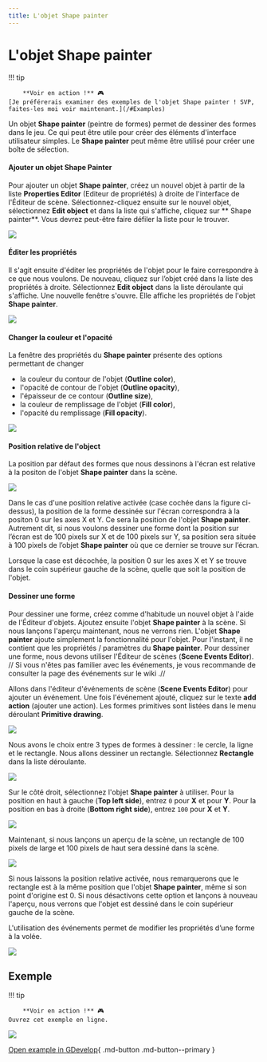 ```yaml
---
title: L'objet Shape painter
---
```

# L'objet Shape painter

!!! tip

        **Voir en action !** 🎮
    [Je préférerais examiner des exemples de l'objet Shape painter ! SVP, faites-les moi voir maintenant.](/#Examples)


Un objet **Shape painter** (peintre de formes) permet de dessiner des formes dans le  jeu. Ce qui peut être utile pour créer des éléments d'interface utilisateur simples. Le **Shape painter** peut même être utilisé pour créer une boîte de sélection.

####  Ajouter un objet Shape Painter

Pour ajouter un objet **Shape painter**, créez un nouvel objet à partir de la liste **Properties Editor** (Editeur de propriétés) à droite de l'interface de l'Éditeur de scène. Sélectionnez-cliquez ensuite sur le nouvel objet, sélectionnez **Edit object** et dans la liste qui s'affiche, cliquez sur ** Shape painter**.
Vous devrez peut-être faire défiler la liste pour le trouver.

![](/gdevelop5/objects/add-shape-painter-object.png)

####  Éditer les propriétés

Il s'agit ensuite d'éditer les propriétés de l'objet pour le faire correspondre à ce que nous voulons. De nouveau, cliquez sur l’objet créé dans la liste des propriétés à droite. Sélectionnez **Edit object** dans la liste déroulante qui s'affiche. Une nouvelle fenêtre s'ouvre. Elle affiche les propriétés de l'objet **Shape painter**.

![](/gdevelop5/objects/shape-painter-properties.png)

####  Changer la couleur et l'opacité

La fenêtre des propriétés du **Shape painter** présente des options permettant de changer

* la couleur du contour de l'objet (**Outline color**),
* l'opacité de contour de l'objet (**Outline opacity**),
* l'épaisseur de ce contour (**Outline size**),
* la couleur de remplissage de l'objet (**Fill color**),
* l'opacité du remplissage (**Fill opacity**).

![](/gdevelop5/objects/change-color-of-shape-painter.png)

####  Position relative de l'object

La position par défaut des formes que nous dessinons à l'écran est relative à la positon de l'objet **Shape painter** dans la scène.

![](/gdevelop5/objects/shape-painter-relative-position-property.png)

Dans le cas d'une position relative activée (case cochée dans la figure ci-dessus), la position de la forme dessinée sur l'écran correspondra à la positon 0 sur les axes X et Y. Ce sera la position de l'objet **Shape painter**. Autrement dit, si nous voulons dessiner une forme dont la position sur l’écran est de 100 pixels sur X et de 100 pixels sur Y, sa position sera située à 100 pixels de l’objet **Shape painter** où que ce dernier se trouve sur l’écran.

Lorsque la case est décochée, la position 0 sur les axes X et Y se trouve dans le coin supérieur gauche de la scène, quelle que soit la position de l'objet.

####  Dessiner une forme

Pour dessiner une forme, créez comme d'habitude un nouvel objet à l'aide de l'Éditeur d'objets. Ajoutez ensuite l'objet **Shape painter** à la scène. Si nous lançons l'aperçu maintenant, nous ne verrons rien. L'objet **Shape painter** ajoute simplement la fonctionnalité pour l'objet. Pour l'instant, il ne contient que les propriétés / paramètres du **Shape painter**. Pour dessiner une forme, nous devons utiliser l'Éditeur de scènes (**Scene Events Editor**). // Si vous n'êtes pas familier avec les événements, je vous recommande de consulter la page des événements sur le wiki .//

Allons dans l'éditeur d'événements de scène (**Scene Events Editor**) pour ajouter un événement. Une fois l'événement ajouté, cliquez sur le texte **add action** (ajouter une action).
Les formes primitives sont listées dans le menu déroulant **Primitive drawing**.

![](/gdevelop5/objects/primitivedrawingeventchoices.png)

Nous avons le choix entre 3 types de formes à dessiner : le cercle, la ligne et le rectangle. Nous allons dessiner un rectangle. Sélectionnez **Rectangle** dans la liste déroulante.

![](/gdevelop5/objects/draw-shape-event.png)

Sur le côté droit, sélectionnez l'objet **Shape painter** à utiliser. Pour la position en haut à gauche (**Top left side**), entrez `0` pour **X** et pour **Y**. Pour la position en bas à droite (**Bottom right side**), entrez `100` pour **X** et **Y**.

![](/gdevelop5/objects/draw-shape-event-properties.png)

Maintenant, si nous lançons un aperçu de la scène, un rectangle de 100 pixels de large et 100 pixels de haut sera dessiné dans la scène.

![](/gdevelop5/objects/rectanlge-shape-painter.png)

Si nous laissons la position relative activée, nous remarquerons que le rectangle est à la même position que l'objet **Shape painter**, même si son point d'origine est 0. Si nous désactivons cette option et lançons à nouveau l'aperçu, nous verrons que l'objet est dessiné dans le coin supérieur gauche de la scène.

L'utilisation des événements permet de modifier les propriétés d’une forme à la volée.

![](/gdevelop5/objects/shapepaintereventsexample.png)

## Exemple

!!! tip

        **Voir en action !** 🎮
    Ouvrez cet exemple en ligne.

[![](/gdevelop5/objects/shapepainterobject.png)](https://editor.gdevelop-app.com/?project=example://advanced-shape-based-painter)

[Open example in GDevelop](https://editor.gdevelop.io/?project=example://advanced-shape-based-painter){ .md-button .md-button--primary }


